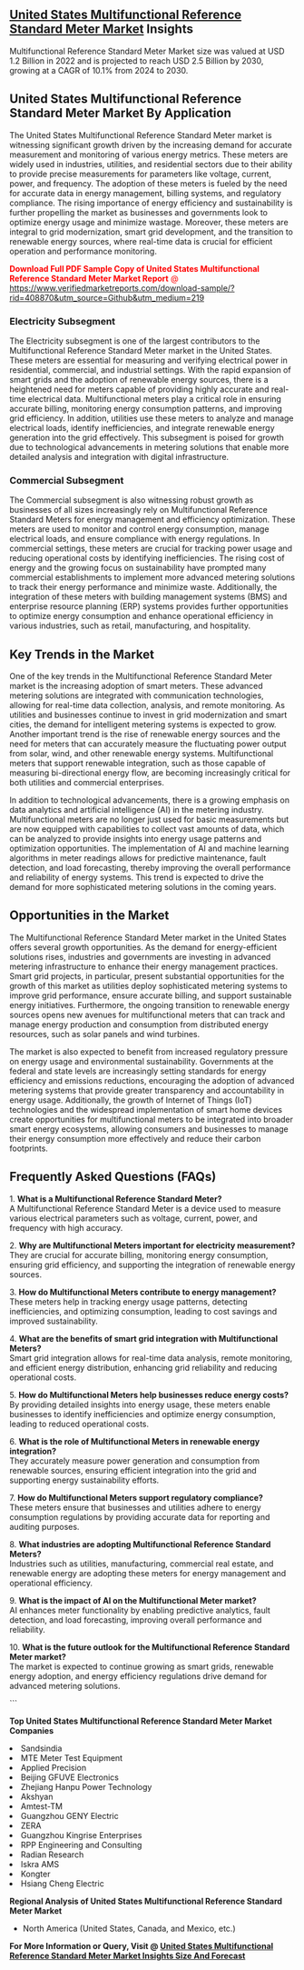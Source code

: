 <h2><a href="https://www.verifiedmarketreports.com/download-sample/?rid=408870&amp;utm_source=Github&amp;utm_medium=219" target="_blank">United States Multifunctional Reference Standard Meter Market</a> Insights</h2><p>Multifunctional Reference Standard Meter Market size was valued at USD 1.2 Billion in 2022 and is projected to reach USD 2.5 Billion by 2030, growing at a CAGR of 10.1% from 2024 to 2030.</p><p> <h2>United States Multifunctional Reference Standard Meter Market By Application</h2> <p>The United States Multifunctional Reference Standard Meter market is witnessing significant growth driven by the increasing demand for accurate measurement and monitoring of various energy metrics. These meters are widely used in industries, utilities, and residential sectors due to their ability to provide precise measurements for parameters like voltage, current, power, and frequency. The adoption of these meters is fueled by the need for accurate data in energy management, billing systems, and regulatory compliance. The rising importance of energy efficiency and sustainability is further propelling the market as businesses and governments look to optimize energy usage and minimize wastage. Moreover, these meters are integral to grid modernization, smart grid development, and the transition to renewable energy sources, where real-time data is crucial for efficient operation and performance monitoring. <p><span class=""><span style="color: #ff0000;"><strong>Download Full PDF Sample Copy of United States Multifunctional Reference Standard Meter Market Report</strong> @ </span><a href="https://www.verifiedmarketreports.com/download-sample/?rid=408870&amp;utm_source=Github&amp;utm_medium=219" target="_blank">https://www.verifiedmarketreports.com/download-sample/?rid=408870&amp;utm_source=Github&amp;utm_medium=219</a></span></p></p> <h3>Electricity Subsegment</h3> <p>The Electricity subsegment is one of the largest contributors to the Multifunctional Reference Standard Meter market in the United States. These meters are essential for measuring and verifying electrical power in residential, commercial, and industrial settings. With the rapid expansion of smart grids and the adoption of renewable energy sources, there is a heightened need for meters capable of providing highly accurate and real-time electrical data. Multifunctional meters play a critical role in ensuring accurate billing, monitoring energy consumption patterns, and improving grid efficiency. In addition, utilities use these meters to analyze and manage electrical loads, identify inefficiencies, and integrate renewable energy generation into the grid effectively. This subsegment is poised for growth due to technological advancements in metering solutions that enable more detailed analysis and integration with digital infrastructure. <h3>Commercial Subsegment</h3> <p>The Commercial subsegment is also witnessing robust growth as businesses of all sizes increasingly rely on Multifunctional Reference Standard Meters for energy management and efficiency optimization. These meters are used to monitor and control energy consumption, manage electrical loads, and ensure compliance with energy regulations. In commercial settings, these meters are crucial for tracking power usage and reducing operational costs by identifying inefficiencies. The rising cost of energy and the growing focus on sustainability have prompted many commercial establishments to implement more advanced metering solutions to track their energy performance and minimize waste. Additionally, the integration of these meters with building management systems (BMS) and enterprise resource planning (ERP) systems provides further opportunities to optimize energy consumption and enhance operational efficiency in various industries, such as retail, manufacturing, and hospitality. <h2>Key Trends in the Market</h2> <p>One of the key trends in the Multifunctional Reference Standard Meter market is the increasing adoption of smart meters. These advanced metering solutions are integrated with communication technologies, allowing for real-time data collection, analysis, and remote monitoring. As utilities and businesses continue to invest in grid modernization and smart cities, the demand for intelligent metering systems is expected to grow. Another important trend is the rise of renewable energy sources and the need for meters that can accurately measure the fluctuating power output from solar, wind, and other renewable energy systems. Multifunctional meters that support renewable integration, such as those capable of measuring bi-directional energy flow, are becoming increasingly critical for both utilities and commercial enterprises. <p>In addition to technological advancements, there is a growing emphasis on data analytics and artificial intelligence (AI) in the metering industry. Multifunctional meters are no longer just used for basic measurements but are now equipped with capabilities to collect vast amounts of data, which can be analyzed to provide insights into energy usage patterns and optimization opportunities. The implementation of AI and machine learning algorithms in meter readings allows for predictive maintenance, fault detection, and load forecasting, thereby improving the overall performance and reliability of energy systems. This trend is expected to drive the demand for more sophisticated metering solutions in the coming years.</p> <h2>Opportunities in the Market</h2> <p>The Multifunctional Reference Standard Meter market in the United States offers several growth opportunities. As the demand for energy-efficient solutions rises, industries and governments are investing in advanced metering infrastructure to enhance their energy management practices. Smart grid projects, in particular, present substantial opportunities for the growth of this market as utilities deploy sophisticated metering systems to improve grid performance, ensure accurate billing, and support sustainable energy initiatives. Furthermore, the ongoing transition to renewable energy sources opens new avenues for multifunctional meters that can track and manage energy production and consumption from distributed energy resources, such as solar panels and wind turbines. <p>The market is also expected to benefit from increased regulatory pressure on energy usage and environmental sustainability. Governments at the federal and state levels are increasingly setting standards for energy efficiency and emissions reductions, encouraging the adoption of advanced metering systems that provide greater transparency and accountability in energy usage. Additionally, the growth of Internet of Things (IoT) technologies and the widespread implementation of smart home devices create opportunities for multifunctional meters to be integrated into broader smart energy ecosystems, allowing consumers and businesses to manage their energy consumption more effectively and reduce their carbon footprints.</p> <h2>Frequently Asked Questions (FAQs)</h2> <p>1. <b>What is a Multifunctional Reference Standard Meter?</b><br> A Multifunctional Reference Standard Meter is a device used to measure various electrical parameters such as voltage, current, power, and frequency with high accuracy.</p> <p>2. <b>Why are Multifunctional Meters important for electricity measurement?</b><br> They are crucial for accurate billing, monitoring energy consumption, ensuring grid efficiency, and supporting the integration of renewable energy sources.</p> <p>3. <b>How do Multifunctional Meters contribute to energy management?</b><br> These meters help in tracking energy usage patterns, detecting inefficiencies, and optimizing consumption, leading to cost savings and improved sustainability.</p> <p>4. <b>What are the benefits of smart grid integration with Multifunctional Meters?</b><br> Smart grid integration allows for real-time data analysis, remote monitoring, and efficient energy distribution, enhancing grid reliability and reducing operational costs.</p> <p>5. <b>How do Multifunctional Meters help businesses reduce energy costs?</b><br> By providing detailed insights into energy usage, these meters enable businesses to identify inefficiencies and optimize energy consumption, leading to reduced operational costs.</p> <p>6. <b>What is the role of Multifunctional Meters in renewable energy integration?</b><br> They accurately measure power generation and consumption from renewable sources, ensuring efficient integration into the grid and supporting energy sustainability efforts.</p> <p>7. <b>How do Multifunctional Meters support regulatory compliance?</b><br> These meters ensure that businesses and utilities adhere to energy consumption regulations by providing accurate data for reporting and auditing purposes.</p> <p>8. <b>What industries are adopting Multifunctional Reference Standard Meters?</b><br> Industries such as utilities, manufacturing, commercial real estate, and renewable energy are adopting these meters for energy management and operational efficiency.</p> <p>9. <b>What is the impact of AI on the Multifunctional Meter market?</b><br> AI enhances meter functionality by enabling predictive analytics, fault detection, and load forecasting, improving overall performance and reliability.</p> <p>10. <b>What is the future outlook for the Multifunctional Reference Standard Meter market?</b><br> The market is expected to continue growing as smart grids, renewable energy adoption, and energy efficiency regulations drive demand for advanced metering solutions.</p> ```</p><p><strong>Top United States Multifunctional Reference Standard Meter Market Companies</strong></p><div data-test-id=""><p><li>Sandsindia</li><li> MTE Meter Test Equipment</li><li> Applied Precision</li><li> Beijing GFUVE Electronics</li><li> Zhejiang Hanpu Power Technology</li><li> Akshyan</li><li> Amtest-TM</li><li> Guangzhou GENY Electric</li><li> ZERA</li><li> Guangzhou Kingrise Enterprises</li><li> RPP Engineering and Consulting</li><li> Radian Research</li><li> Iskra AMS</li><li> Kongter</li><li> Hsiang Cheng Electric</li></p><div><strong>Regional Analysis of&nbsp;United States Multifunctional Reference Standard Meter Market</strong></div><ul><li dir="ltr"><p dir="ltr">North America&nbsp;(United States, Canada, and Mexico, etc.)</p></li></ul><p><strong>For More Information or Query, Visit @&nbsp;</strong><strong><a href="https://www.verifiedmarketreports.com/product/multifunctional-reference-standard-meter-market/?utm_source=Github&amp;utm_medium=219" target="_blank">United States Multifunctional Reference Standard Meter Market Insights Size And Forecast</a></strong></p></div>
